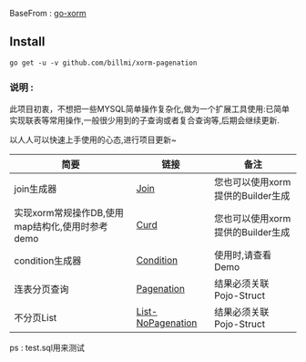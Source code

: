BaseFrom : [go-xorm](https://github.com/go-xorm/xorm)

## **Install**
`
go get -u -v github.com/billmi/xorm-pagenation
`

### 说明 : 

此项目初衷，不想把一些MYSQL简单操作复杂化,做为一个扩展工具使用:已简单实现联表等常用操作,一般很少用到的子查询或者复合查询等,后期会继续更新.

以人人可以快速上手使用的心态,进行项目更新~

| 简要                                            | 链接                                                         | 备注                              |
| ----------------------------------------------- | ------------------------------------------------------------ | --------------------------------- |
| join生成器                                      | [Join](https://github.com/billmi/xorm-pagenation/blob/master/example/join.go) | 您也可以使用xorm提供的Builder生成 |
| 实现xorm常规操作DB,使用map结构化,使用时参考demo | [Curd](https://github.com/billmi/xorm-pagenation/blob/master/example/curd.go) | 您也可以使用xorm提供的Builder生成 |
| condition生成器                                 | [Condition](https://github.com/billmi/xorm-pagenation/blob/master/example/condition-build.go) | 使用时,请查看Demo                 |
| 连表分页查询                                    | [Pagenation](https://github.com/billmi/xorm-pagenation/blob/master/example/pagenation-list.go) | 结果必须关联Pojo-Struct           |
| 不分页List                                      | [List-NoPagenation](https://github.com/billmi/xorm-pagenation/blob/master/example/list.go) | 结果必须关联Pojo-Struct           |

ps : test.sql用来测试

